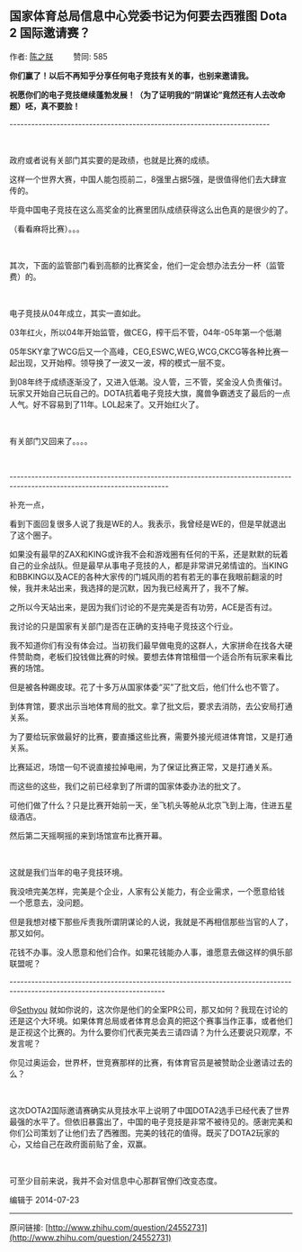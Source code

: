## 国家体育总局信息中心党委书记为何要去西雅图 Dota 2 国际邀请赛？

作者: [陈之朕](http://www.zhihu.com/people/asplin)&nbsp;&nbsp;&nbsp;&nbsp;&nbsp;&nbsp;&nbsp;&nbsp; 赞同: 585


<p><strong>你们赢了！以后不再知乎分享任何电子竞技有关的事，也别来邀请我。</strong></p><p><strong>祝愿你们的电子竞技继续蓬勃发展！（为了证明我的“阴谋论”竟然还有人去改命题）呸，真不要脸！</strong></p><p>------------------------------------------------------------------------</p><br><p>政府或者说有关部门其实要的是政绩，也就是比赛的成绩。</p><p>这样一个世界大赛，中国人能包揽前二，8强里占据5强，是很值得他们去大肆宣传的。</p><p>毕竟中国电子竞技在这么高奖金的比赛里团队成绩获得这么出色真的是很少的了。</p><p>（看看麻将比赛）。。。</p><br><p>其次，下面的监管部门看到高额的比赛奖金，他们一定会想办法去分一杯（监管费）的。</p><br><p>电子竞技从04年成立，其实一直如此。</p><p>03年红火，所以04年开始监管，做CEG，榨干后不管，04年-05年第一个低潮</p><p>05年SKY拿了WCG后又一个高峰，CEG,ESWC,WEG,WCG,CKCG等各种比赛一起出现，又开始榨。领导换了一波又一波，榨的模式一层不变。</p><p>到08年终于成绩逐渐没了，又进入低潮。没人管，三不管，奖金没人负责催讨。玩家又开始自己玩自己的。DOTA抗着电子竞技大旗，魔兽争霸透支了最后的一点人气。好不容易到了11年。LOL起来了。又开始红火了。</p><br><p>有关部门又回来了。。。。</p><br><p>--------------------------------------------------------------------------------------------------------------------------</p><p>补充一点，</p><p>看到下面回复很多人说了我是WE的人。我表示，我曾经是WE的，但是早就退出了这个圈子。</p><p>如果没有最早的ZAX和KING或许我不会和游戏圈有任何的干系，还是默默的玩着自己的业余战队。但是最早从事电子竞技的人，都是非常讲兄弟情谊的。当KING和BBKING以及ACE的各种大家传的门城风雨的若有若无的事在我眼前翻滚的时候，我并未站出来，我选择的是沉默，因为我已经离开了，我不了解。</p><p>之所以今天站出来，是因为我们讨论的不是完美是否有功劳，ACE是否有过。</p><p>我讨论的只是国家有关部门是否在正确的支持电子竞技这个行业。</p><p>我不知道你们有没有体会过。当初我们最早做电竞的这群人，大家拼命在找各大硬件赞助商，老板们投钱做比赛的时候。要想去体育馆租借一个适合所有玩家来看比赛的场馆。</p><p>但是被各种踢皮球。花了十多万从国家体委“买”了批文后，他们什么也不管了。</p><p>到体育馆，要求出示当地体育局的批文。拿了批文后，要求去消防，去公安局打通关系。</p><p>为了要给玩家做最好的比赛，要直播这些比赛，需要外接光缆进体育馆，又是打通关系。</p><p>比赛延迟，场馆一句不说直接拉掉电闸，为了保证比赛正常，又是打通关系。</p><p>而这些的这些，我们之前已经拿到了所谓的国家体委办法的批文了。</p><p>可他们做了什么？只是比赛开始前一天，坐飞机头等舱从北京飞到上海，住进五星级酒店。</p><p>然后第二天摇啊摇的来到场馆宣布比赛开幕。</p><br><p>这就是我们当年的电子竞技环境。</p><p>我没喷完美怎样，完美是个企业，人家有公关能力，有企业需求，一个愿意给钱 一个愿意去，没问题。</p><p>但是我想对楼下那些斥责我所谓阴谋论的人说，我就是不再相信那些当官的人了，那又如何。</p><p>花钱不办事。没人愿意和他们合作。如果花钱能办人事，谁愿意去做这样的俱乐部联盟呢？</p><p>-------------------------------------------------------------------------------------------------------------------------</p><p>@<a href="http://www.zhihu.com/people/sethyou" class="internal">Sethyou</a> 就如你说的，这次你是他们的全案PR公司，那又如何？我现在讨论的还是这个大环境。如果体育总局或者体育总会真的把这个赛事当作正事，或者他们是正视这个比赛的。为什么要你们代表完美去三请四请？为什么还要说只观摩，不发言呢？</p><p>你见过奥运会，世界杯，世竞赛那样的比赛，有体育官员是被赞助企业邀请过去的么？</p><br><p>这次DOTA2国际邀请赛确实从竞技水平上说明了中国DOTA2选手已经代表了世界最强的水平了。但依旧暴露出了，中国的电子竞技是非常不被待见的。感谢完美和你们公司策划了让他们去了西雅图。完美的钱花的值得。既买了DOTA2玩家的心，又给自己在政府面前贴了金，双赢。</p><br><p>可至少目前来说，我并不会对信息中心那群官僚们改变态度。</p>



编辑于 2014-07-23



---
原问链接: [http://www.zhihu.com/question/24552731](http://www.zhihu.com/question/24552731)